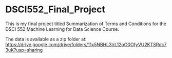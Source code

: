 # DSCI552_Final_Project

This is my final project titled Summarization of Terms and Conditions for the DSCI 552 Machine Learning for Data Science Course. 

The data is available as a zip folder at: https://drive.google.com/drive/folders/11x5NBHL3lrL12oO0OfyVU2KTSRdc73uK?usp=sharing

